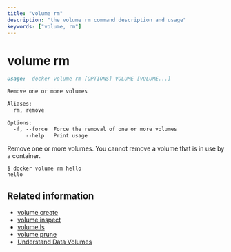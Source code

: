 ```yaml
---
title: "volume rm"
description: "the volume rm command description and usage"
keywords: ["volume, rm"]
---
```



# volume rm

```markdown
Usage:  docker volume rm [OPTIONS] VOLUME [VOLUME...]

Remove one or more volumes

Aliases:
  rm, remove

Options:
  -f, --force  Force the removal of one or more volumes
      --help   Print usage
```

Remove one or more volumes. You cannot remove a volume that is in use by a container.

    $ docker volume rm hello
    hello

## Related information

* [volume create](volume_create.md)
* [volume inspect](volume_inspect.md)
* [volume ls](volume_ls.md)
* [volume prune](volume_prune.md)
* [Understand Data Volumes](https://docs.docker.com/engine/tutorials/dockervolumes/)
